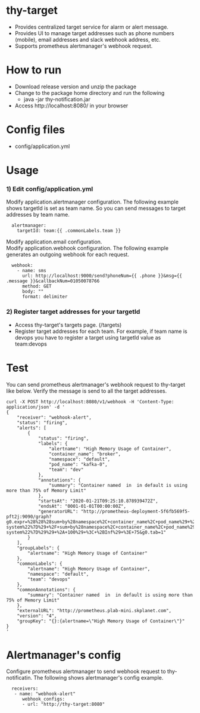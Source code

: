 # thy-target
- Provides centralized target service for alarm or alert message.
- Provides UI to manage target addresses such as phone numbers (mobile), email addresses and slack webhook address, etc.
- Supports prometheus alertmanager's webhook request.

# How to run
- Download release version and unzip the package
- Change to the package home directory and run the following
  - java -jar thy-notification.jar
- Access http://localhost:8080/ in your browser

# Config files
- config/application.yml

# Usage
### 1) Edit config/application.yml
Modify application.alertmanager configuration. The following example shows targetId is set as team name. 
So you can send messages to target addresses by team name. 
```
  alertmanager:
    targetId: team:{{ .commonLabels.team }}
```
Modify application.email configuration.  
Modify application.webhook configuration. The following example generates an outgoing webhook for each request.
```
  webhook:
    - name: sms
      url: http://localhost:9000/send?phoneNum={{ .phone }}&msg={{ .message }}&callbackNum=01050078766
      method: GET
      body: ""
      format: delimiter
```

### 2) Register target addresses for your targetId
- Access thy-target's targets page. (/targets)
- Register target addresses for each team.
For example, if team name is devops you have to register a target using targetId value as team:devops

# Test
You can send prometheus alertmanager's webhook request to thy-target like below.
Verify the message is send to all the target addresses.

```aidl
curl -X POST http://localhost:8080/v1/webhook -H 'Content-Type: application/json' -d '
{
    "receiver": "webhook-alert", 
    "status": "firing", 
    "alerts": [
        {
            "status": "firing", 
            "labels": {
                "alertname": "High Memory Usage of Container", 
                "container_name": "broker", 
                "namespace": "default", 
                "pod_name": "kafka-0", 
                "team": "dev"
            }, 
            "annotations": {
                "summary": "Container named  in  in default is using more than 75% of Memory Limit"
            }, 
            "startsAt": "2020-01-21T09:25:10.878939472Z", 
            "endsAt": "0001-01-01T00:00:00Z", 
            "generatorURL": "http://prometheus-deployment-5f6fb569f5-pft2j:9090/graph?g0.expr=%28%28%28sum+by%28namespace%2C+container_name%2C+pod_name%29+%28container_memory_usage_bytes%7Bcontainer_name%21%3D%22POD%22%2Cimage%21%3D%22%22%2Cnamespace%21%3D%22kube-system%22%7D%29+%2F+sum+by%28namespace%2C+container_name%2C+pod_name%29+%28container_spec_memory_limit_bytes%7Bcontainer_name%21%3D%22POD%22%2Cimage%21%3D%22%22%2Cnamespace%21%3D%22kube-system%22%7D%29%29+%2A+100%29+%3C+%2BInf%29+%3E+75&g0.tab=1"
        }
    ], 
    "groupLabels": {
        "alertname": "High Memory Usage of Container"
    }, 
    "commonLabels": {
        "alertname": "High Memory Usage of Container", 
        "namespace": "default", 
        "team": "devops"
    }, 
    "commonAnnotations": {
        "summary": "Container named  in  in default is using more than 75% of Memory Limit"
    }, 
    "externalURL": "http://prometheus.plab-mini.skplanet.com", 
    "version": "4", 
    "groupKey": "{}:{alertname=\"High Memory Usage of Container\"}"
}
'

```
# Alertmanager's config
Configure prometheus alertmanager to send webhook request to thy-notificatin.
The following shows alertmanager's config example.
```
  receivers:
   - name: "webhook-alert"
      webhook_configs:
      - url: "http://thy-target:8080"
```

